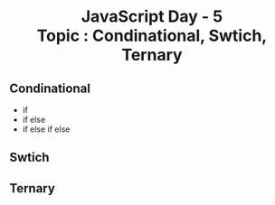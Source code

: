 <h1 align="center">
JavaScript Day - 5 <br>
Topic : Condinational, Swtich, Ternary
</h1>

## Condinational
- if
- if else
- if else if else

## Swtich

## Ternary
